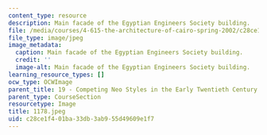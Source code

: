 ```yaml
---
content_type: resource
description: Main facade of the Egyptian Engineers Society building.
file: /media/courses/4-615-the-architecture-of-cairo-spring-2002/c28ce1f401ba33db3ab955d49609e1f7_1178.jpeg
file_type: image/jpeg
image_metadata:
  caption: Main facade of the Egyptian Engineers Society building.
  credit: ''
  image-alt: Main facade of the Egyptian Engineers Society building.
learning_resource_types: []
ocw_type: OCWImage
parent_title: 19 - Competing Neo Styles in the Early Twentieth Century
parent_type: CourseSection
resourcetype: Image
title: 1178.jpeg
uid: c28ce1f4-01ba-33db-3ab9-55d49609e1f7
---
```

